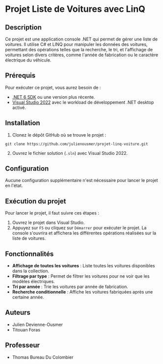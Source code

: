 # Projet Liste de Voitures avec LinQ

## Description
Ce projet est une application console .NET qui permet de gérer une liste de voitures. Il utilise C# et LINQ pour manipuler les données des voitures, permettant des opérations telles que la recherche, le tri, et l'affichage de voitures selon divers critères, comme l'année de fabrication ou le caractère électrique du véhicule.

## Prérequis
Pour exécuter ce projet, vous aurez besoin de :
- [.NET 6 SDK](https://dotnet.microsoft.com/download) ou une version plus récente.
- [Visual Studio 2022](https://visualstudio.microsoft.com/vs/) avec le workload de développement .NET desktop activé.

## Installation
1. Clonez le dépôt GitHub où se trouve le projet :

`git clone https://github.com/julienousmer/projet-linq-voiture.git`

2. Ouvrez le fichier solution (`.sln`) avec Visual Studio 2022.

## Configuration
Aucune configuration supplémentaire n'est nécessaire pour lancer le projet en l'état.

## Exécution du projet
Pour lancer le projet, il faut suivre ces étapes :
1. Ouvrez le projet dans Visual Studio.
2. Appuyez sur `F5` ou cliquez sur `Démarrer` pour exécuter le projet. La console s'ouvrira et affichera les différentes opérations réalisées sur la liste de voitures.

## Fonctionnalités
- **Affichage de toutes les voitures** : Liste toutes les voitures disponibles dans la collection.
- **Filtrage par type** : Permet de filtrer les voitures pour ne voir que les modèles électriques.
- **Tri par année** : Trie les voitures par année de fabrication.
- **Recherche conditionnelle** : Affiche les voitures fabriquées après une certaine année.

## Auteurs
- Julien Devienne-Ousmer
- Titouan Foras

## Professeur
- Thomas Bureau Du Colombier


